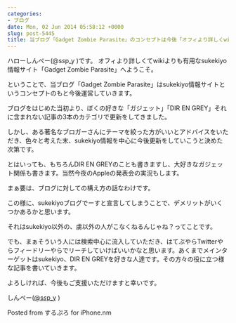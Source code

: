 ```yaml
---
categories:
- ブログ
date: Mon, 02 Jun 2014 05:58:12 +0000
slug: post-5445
title: 当ブログ「Gadget Zombie Parasite」のコンセプトは今後「オフィより詳しくwikiよりも有用なsukekiyo情報サイト」といたします。
---
```


ハローしんぺー(@s<em>s</em>p_y )です。
オフィより詳しくてwikiよりも有用なsukekiyo情報サイト「Gadget Zombie Parasite」へようこそ。

ということで、当ブログ「Gadget Zombie Parasite」はsukekiyo情報サイトというコンセプトのもと今後運営していきます。

ブログをはじめた当初より、ぼくの好きな「ガジェット」「DIR EN GREY」それに含まれない記事の3本のカテゴリで更新をしてきました。

しかし、ある著名なブロガーさんにテーマを絞った方がいいとアドバイスをいただき、色々と考えた末、sukekiyo情報を中心に今後更新をしていこうと決めた次第です。

とはいっても、もちろんDIR EN GREYのことも書きますし、大好きなガジェット関係も書きます。当然今夜のAppleの発表会の実況もします。

まぁ要は、ブログに対しての構え方の話なわけです。

この様に、sukekiyoブログでーすと宣言してしまうことで、デメリットがいくつかあるかと思います。

それはsukekiyo以外の、虜以外の人がこなくねるんじゃね？ってことです。

でも、まぁそういう人には検索中心に流入していただき、はてぶやらTwitterやらフィードリーやらでリーチしていけばいいかなと思います。あくまでメインターゲットはsukekiyo、DIR EN GREYを好きな人達です。その方々の役に立つ様な記事を書いていきます。

よろしければ、今後もご支援いただけますと幸いです。

しんぺー(<a href="https://twitter.com/s_s_p_y" target="_blank">@s<em>s</em>p_y</a> )

Posted from するぷろ for iPhone.nm